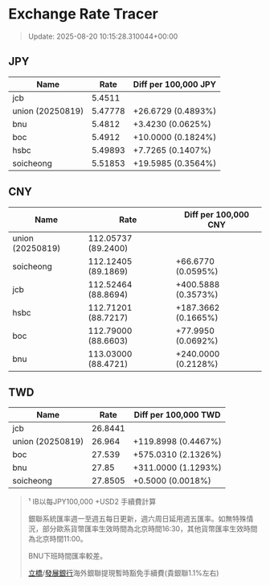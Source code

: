 # Exchange Rate Tracer

> Update: 2025-08-20 10:15:28.310044+00:00

## JPY

| Name             |    Rate | Diff per 100,000 JPY   |
|------------------|---------|------------------------|
| jcb              | 5.4511  |                        |
| union (20250819) | 5.47778 | +26.6729 (0.4893%)     |
| bnu              | 5.4812  | +3.4230 (0.0625%)      |
| boc              | 5.4912  | +10.0000 (0.1824%)     |
| hsbc             | 5.49893 | +7.7265 (0.1407%)      |
| soicheong        | 5.51853 | +19.5985 (0.3564%)     |

## CNY

| Name             | Rate                | Diff per 100,000 CNY   |
|------------------|---------------------|------------------------|
| union (20250819) | 112.05737	(89.2400) |                        |
| soicheong        | 112.12405	(89.1869) | +66.6770 (0.0595%)     |
| jcb              | 112.52464	(88.8694) | +400.5888 (0.3573%)    |
| hsbc             | 112.71201	(88.7217) | +187.3662 (0.1665%)    |
| boc              | 112.79000	(88.6603) | +77.9950 (0.0692%)     |
| bnu              | 113.03000	(88.4721) | +240.0000 (0.2128%)    |

## TWD

| Name             |    Rate | Diff per 100,000 TWD   |
|------------------|---------|------------------------|
| jcb              | 26.8441 |                        |
| union (20250819) | 26.964  | +119.8998 (0.4467%)    |
| boc              | 27.539  | +575.0310 (2.1326%)    |
| bnu              | 27.85   | +311.0000 (1.1293%)    |
| soicheong        | 27.8505 | +0.5000 (0.0018%)      |


> ¹ IB以每JPY100,000 +USD2 手續費計算
>
> 銀聯系統匯率週一至週五每日更新，週六周日延用週五匯率。如無特殊情況，部分歐系貨幣匯率生效時間為北京時間16:30，其他貨幣匯率生效時間為北京時間11:00。
>
> BNU下班時間匯率較差。
>
> [立橋](https://www.wlbank.com.mo/uploads/ueditor/file/20181211/1544536513900230.pdf)/[發展銀行](https://www.mdb.com.mo/Service_Charges_20230728.pdf)海外銀聯提現暫時豁免手續費(貴銀聯1.1%左右)

